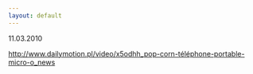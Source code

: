 ```yaml
---
layout: default
---
```

<!--28-->
11.03.2010</p><p>http://www.dailymotion.pl/video/x5odhh_pop-corn-téléphone-portable-micro-o_news</p>
